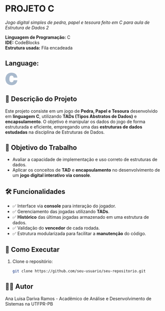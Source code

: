 # PROJETO C
*Jogo digital simples de pedra, papel e tesoura feito em C para aula de Estrutura de Dados 2*

**Linguagem de Programação:** C  
**IDE:** CodeBlocks  
**Estrutura usada:** Fila encadeada

<h2 align="left"> Language: </h2>
<p align="left">
    <a href="https://www.java.com" target="_blank" rel="noreferrer">
        <img src="https://raw.githubusercontent.com/devicons/devicon/master/icons/c/c-original.svg" alt="c" width="40" height="40"/>
    </a>
</p>

## 📌 Descrição do Projeto
Este projeto consiste em um jogo de **Pedra, Papel e Tesoura** desenvolvido em **linguagem C**, utilizando **TADs (Tipos Abstratos de Dados)** e **encapsulamento**. O objetivo é manipular os dados do jogo de forma estruturada e eficiente, empregando uma das **estruturas de dados estudadas** na disciplina de Estruturas de Dados.

## 🎯 Objetivo do Trabalho
- Avaliar a capacidade de implementação e uso correto de estruturas de dados.
- Aplicar os conceitos de **TAD** e **encapsulamento** no desenvolvimento de um **jogo digital interativo via console**.

## 🛠️ Funcionalidades
- ✅ Interface via **console** para interação do jogador.
- ✅ Gerenciamento das jogadas utilizando **TADs**.
- ✅ **Histórico** das últimas jogadas armazenado em uma estrutura de dados.
- ✅ Validação do **vencedor** de cada rodada.
- ✅ Estrutura modularizada para facilitar a **manutenção** do código.

## 🚀 Como Executar
1. Clone o repositório:
   ```sh
   git clone https://github.com/seu-usuario/seu-repositorio.git

## 👩‍💻 Autor
Ana Luisa Dariva Ramos - Acadêmico de Análise e Desenvolvimento de Sistemas na UTFPR-PB
